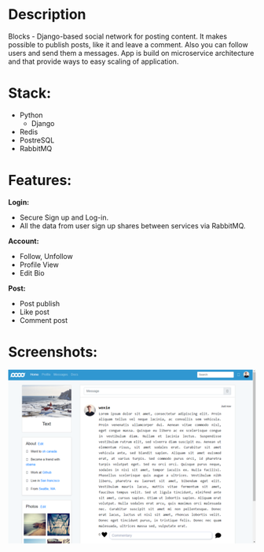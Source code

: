 # Description

Blocks - Django-based social network for posting content. It makes possible to publish posts, like it and leave a comment. Also you can follow users and send them a messages. App is build on microservice architecture and that provide ways to easy scaling  of application.  
 
# Stack:

* Python
     - Django
* Redis
* PostreSQL
* RabbitMQ
  
# Features:

**Login:**

* Secure Sign up and Log-in.
* All the data from user sign up shares between services via RabbitMQ.
  
**Account:**

* Follow, Unfollow
* Profile View
* Edit Bio
  
**Post:**

* Post publish
* Like post
* Comment post
  
# Screenshots:

![img-0](https://github.com/Wox1e/blocks/blob/main/assets/image_0.png)













